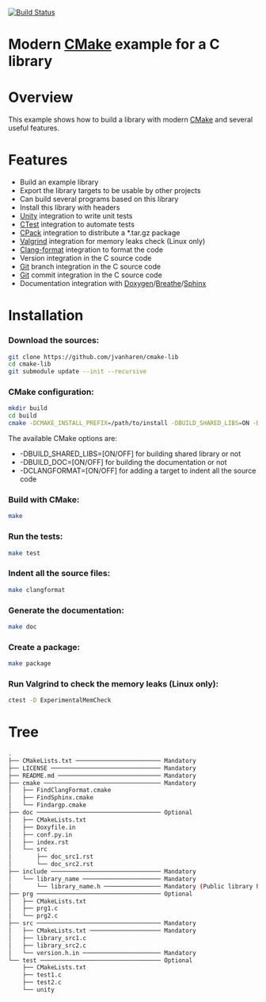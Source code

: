 [![Build Status](https://travis-ci.org/jvanharen/cmake-lib.svg?branch=master)](https://travis-ci.org/jvanharen/cmake-lib)

# Modern [CMake](https://cmake.org) example for a C library

# Overview

This example shows how to build a library with modern [CMake](https://cmake.org) and several useful features.

# Features

-   Build an example library
-   Export the library targets to be usable by other projects
-   Can build several programs based on this library
-   Install this library with headers
-   [Unity](http://www.throwtheswitch.org/unity/) integration to write unit tests
-   [CTest](https://cmake.org) integration to automate tests
-   [CPack](https://cmake.org) integration to distribute a \*.tar.gz package
-   [Valgrind](http://valgrind.org) integration for memory leaks check (Linux only)
-   [Clang-format](https://clang.llvm.org/docs/ClangFormat.html) integration to format the code
-   Version integration in the C source code
-   [Git](https://git-scm.com) branch integration in the C source code
-   [Git](https://git-scm.com) commit integration in the C source code
-   Documentation integration with [Doxygen](http://www.doxygen.nl)/[Breathe](https://breathe.readthedocs.io/en/latest/)/[Sphinx](http://www.sphinx-doc.org/en/master/)

# Installation

### Download the sources:

```bash
git clone https://github.com/jvanharen/cmake-lib
cd cmake-lib
git submodule update --init --recursive
```

### CMake configuration:

```bash
mkdir build
cd build
cmake -DCMAKE_INSTALL_PREFIX=/path/to/install -DBUILD_SHARED_LIBS=ON -DCMAKE_BUILD_TYPE=Release -DBUILD_DOC=ON -DCLANGFORMAT=ON ..
```

The available CMake options are:

-   \-DBUILD_SHARED_LIBS=[ON/OFF] for building shared library or not
-   \-DBUILD_DOC=[ON/OFF] for building the documentation or not
-   \-DCLANGFORMAT=[ON/OFF] for adding a target to indent all the source code

### Build with CMake:

```bash
make
```

### Run the tests:

```bash
make test
```

### Indent all the source files:

```bash
make clangformat
```

### Generate the documentation:

```bash
make doc
```

### Create a package:

```bash
make package
```

### Run Valgrind to check the memory leaks (Linux only):

```bash
ctest -D ExperimentalMemCheck
```

# Tree

```bash
.
├── CMakeLists.txt ──────────────────────── Mandatory
├── LICENSE ─────────────────────────────── Mandatory
├── README.md ───────────────────────────── Mandatory
├── cmake ───────────────────────────────── Mandatory
│   ├── FindClangFormat.cmake
│   ├── FindSphinx.cmake
│   └── Findargp.cmake
├── doc ─────────────────────────────────── Optional
│   ├── CMakeLists.txt
│   ├── Doxyfile.in
│   ├── conf.py.in
│   ├── index.rst
│   └── src
│       ├── doc_src1.rst
│       └── doc_src2.rst
├── include ─────────────────────────────── Mandatory
│   └── library_name ────────────────────── Mandatory
│       └── library_name.h ──────────────── Mandatory (Public library header)
├── prg ─────────────────────────────────── Optional
│   ├── CMakeLists.txt
│   ├── prg1.c
│   └── prg2.c
├── src ─────────────────────────────────── Mandatory
│   ├── CMakeLists.txt ──────────────────── Mandatory
│   ├── library_src1.c
│   ├── library_src2.c
│   └── version.h.in ────────────────────── Mandatory
└── test ────────────────────────────────── Optional
    ├── CMakeLists.txt
    ├── test1.c
    ├── test2.c
    └── unity
```
